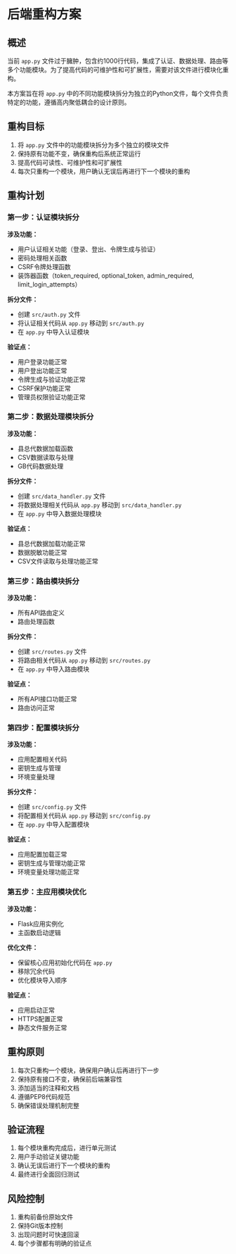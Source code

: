 # 后端重构方案

## 概述
当前 `app.py` 文件过于臃肿，包含约1000行代码，集成了认证、数据处理、路由等多个功能模块。为了提高代码的可维护性和可扩展性，需要对该文件进行模块化重构。

本方案旨在将 `app.py` 中的不同功能模块拆分为独立的Python文件，每个文件负责特定的功能，遵循高内聚低耦合的设计原则。

## 重构目标
1. 将 `app.py` 文件中的功能模块拆分为多个独立的模块文件
2. 保持原有功能不变，确保重构后系统正常运行
3. 提高代码可读性、可维护性和可扩展性
4. 每次只重构一个模块，用户确认无误后再进行下一个模块的重构

## 重构计划

### 第一步：认证模块拆分
**涉及功能：**
- 用户认证相关功能（登录、登出、令牌生成与验证）
- 密码处理相关函数
- CSRF令牌处理函数
- 装饰器函数（token_required, optional_token, admin_required, limit_login_attempts）

**拆分文件：**
- 创建 `src/auth.py` 文件
- 将认证相关代码从 `app.py` 移动到 `src/auth.py`
- 在 `app.py` 中导入认证模块

**验证点：**
- 用户登录功能正常
- 用户登出功能正常
- 令牌生成与验证功能正常
- CSRF保护功能正常
- 管理员权限验证功能正常

### 第二步：数据处理模块拆分
**涉及功能：**
- 县总代数据加载函数
- CSV数据读取与处理
- GB代码数据处理

**拆分文件：**
- 创建 `src/data_handler.py` 文件
- 将数据处理相关代码从 `app.py` 移动到 `src/data_handler.py`
- 在 `app.py` 中导入数据处理模块

**验证点：**
- 县总代数据加载功能正常
- 数据脱敏功能正常
- CSV文件读取与处理功能正常

### 第三步：路由模块拆分
**涉及功能：**
- 所有API路由定义
- 路由处理函数

**拆分文件：**
- 创建 `src/routes.py` 文件
- 将路由相关代码从 `app.py` 移动到 `src/routes.py`
- 在 `app.py` 中导入路由模块

**验证点：**
- 所有API接口功能正常
- 路由访问正常

### 第四步：配置模块拆分
**涉及功能：**
- 应用配置相关代码
- 密钥生成与管理
- 环境变量处理

**拆分文件：**
- 创建 `src/config.py` 文件
- 将配置相关代码从 `app.py` 移动到 `src/config.py`
- 在 `app.py` 中导入配置模块

**验证点：**
- 应用配置加载正常
- 密钥生成与管理功能正常
- 环境变量处理功能正常

### 第五步：主应用模块优化
**涉及功能：**
- Flask应用实例化
- 主函数启动逻辑

**优化文件：**
- 保留核心应用初始化代码在 `app.py`
- 移除冗余代码
- 优化模块导入顺序

**验证点：**
- 应用启动正常
- HTTPS配置正常
- 静态文件服务正常

## 重构原则
1. 每次只重构一个模块，确保用户确认后再进行下一步
2. 保持原有接口不变，确保前后端兼容性
3. 添加适当的注释和文档
4. 遵循PEP8代码规范
5. 确保错误处理机制完整

## 验证流程
1. 每个模块重构完成后，进行单元测试
2. 用户手动验证关键功能
3. 确认无误后进行下一个模块的重构
4. 最终进行全面回归测试

## 风险控制
1. 重构前备份原始文件
2. 保持Git版本控制
3. 出现问题时可快速回滚
4. 每个步骤都有明确的验证点
